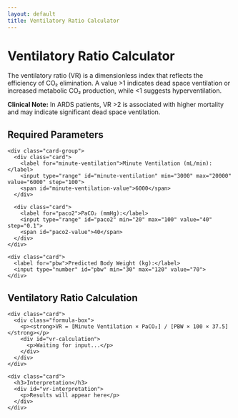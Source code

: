 ```yaml
---
layout: default
title: Ventilatory Ratio Calculator
---
```

<script src="https://polyfill.io/v3/polyfill.min.js?features=es6"></script>
<script id="MathJax-script" async src="https://cdn.jsdelivr.net/npm/mathjax@3/es5/tex-mml-chtml.js"></script>

<div class="container">
  <div class="intro">
    <h1>Ventilatory Ratio Calculator</h1>
    <p>The ventilatory ratio (VR) is a dimensionless index that reflects the efficiency of CO₂ elimination. A value >1 indicates dead space ventilation or increased metabolic CO₂ production, while <1 suggests hyperventilation.</p>
    <p class="clinical-note"><strong>Clinical Note:</strong> In ARDS patients, VR >2 is associated with higher mortality and may indicate significant dead space ventilation.</p>
  </div>

  <div class="section">
    <h2>Required Parameters</h2>
    
    <div class="card-group">
      <div class="card">
        <label for="minute-ventilation">Minute Ventilation (mL/min):</label>
        <input type="range" id="minute-ventilation" min="3000" max="20000" value="6000" step="100">
        <span id="minute-ventilation-value">6000</span>
      </div>
      
      <div class="card">
        <label for="paco2">PaCO₂ (mmHg):</label>
        <input type="range" id="paco2" min="20" max="100" value="40" step="0.1">
        <span id="paco2-value">40</span>
      </div>
    </div>

    <div class="card">
      <label for="pbw">Predicted Body Weight (kg):</label>
      <input type="number" id="pbw" min="30" max="120" value="70">
    </div>
  </div>

  <div class="section">
    <h2>Ventilatory Ratio Calculation</h2>
    
    <div class="card">
      <div class="formula-box">
        <p><strong>VR = [Minute Ventilation × PaCO₂] / [PBW × 100 × 37.5]</strong></p>
        <div id="vr-calculation">
          <p>Waiting for input...</p>
        </div>
      </div>
    </div>

    <div class="card">
      <h3>Interpretation</h3>
      <div id="vr-interpretation">
        <p>Results will appear here</p>
      </div>
    </div>
  </div>
</div>

<script src="{{ '/info/js/ventilatory-ratio.js' | relative_url }}"></script>
